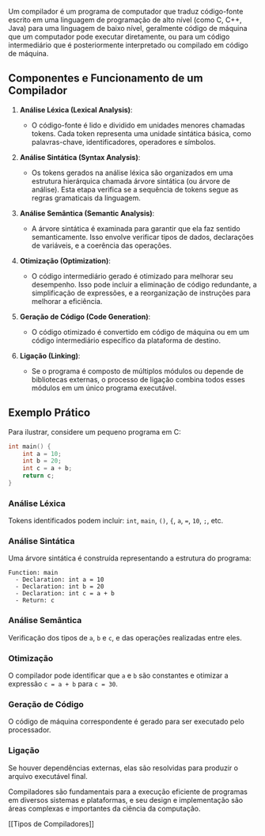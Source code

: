 Um compilador é um programa de computador que traduz código-fonte escrito em uma linguagem de programação de alto nível (como C, C++, Java) para uma linguagem de baixo nível, geralmente código de máquina que um computador pode executar diretamente, ou para um código intermediário que é posteriormente interpretado ou compilado em código de máquina.

## Componentes e Funcionamento de um Compilador

1. **Análise Léxica (Lexical Analysis)**:
   - O código-fonte é lido e dividido em unidades menores chamadas tokens. Cada token representa uma unidade sintática básica, como palavras-chave, identificadores, operadores e símbolos.

2. **Análise Sintática (Syntax Analysis)**:
   - Os tokens gerados na análise léxica são organizados em uma estrutura hierárquica chamada árvore sintática (ou árvore de análise). Esta etapa verifica se a sequência de tokens segue as regras gramaticais da linguagem.

3. **Análise Semântica (Semantic Analysis)**:
   - A árvore sintática é examinada para garantir que ela faz sentido semanticamente. Isso envolve verificar tipos de dados, declarações de variáveis, e a coerência das operações.

4. **Otimização (Optimization)**:
   - O código intermediário gerado é otimizado para melhorar seu desempenho. Isso pode incluir a eliminação de código redundante, a simplificação de expressões, e a reorganização de instruções para melhorar a eficiência.

5. **Geração de Código (Code Generation)**:
   - O código otimizado é convertido em código de máquina ou em um código intermediário específico da plataforma de destino.

6. **Ligação (Linking)**:
   - Se o programa é composto de múltiplos módulos ou depende de bibliotecas externas, o processo de ligação combina todos esses módulos em um único programa executável.

## Exemplo Prático

Para ilustrar, considere um pequeno programa em C:

```c
int main() {
    int a = 10;
    int b = 20;
    int c = a + b;
    return c;
}
```

### Análise Léxica
Tokens identificados podem incluir: `int`, `main`, `()`, `{`, `a`, `=`, `10`, `;`, etc.

### Análise Sintática
Uma árvore sintática é construída representando a estrutura do programa:

```
Function: main
  - Declaration: int a = 10
  - Declaration: int b = 20
  - Declaration: int c = a + b
  - Return: c
```

### Análise Semântica
Verificação dos tipos de `a`, `b` e `c`, e das operações realizadas entre eles.

### Otimização
O compilador pode identificar que `a` e `b` são constantes e otimizar a expressão `c = a + b` para `c = 30`.

### Geração de Código
O código de máquina correspondente é gerado para ser executado pelo processador.

### Ligação
Se houver dependências externas, elas são resolvidas para produzir o arquivo executável final.

Compiladores são fundamentais para a execução eficiente de programas em diversos sistemas e plataformas, e seu design e implementação são áreas complexas e importantes da ciência da computação.

[[Tipos de Compiladores]]